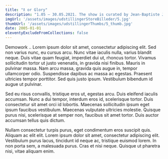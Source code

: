 ```yaml
---
title: "🕱 or Glory"
description: "1.05 – 30.05.2021. The show is curated by Jean-Baptiste Janisset and will bring together four french artists based in Marseille"
imgUrl: '/assets/images/udstillingerStoreBilleder/5.jpg'
thumbUrl: '/assets/images/udstillingerThumbs/5_thumb.jpg'
date: 2005-01-01
eleventyExcludeFromCollections: false
---
```


Demowork .. Lorem ipsum dolor sit amet, consectetur adipiscing elit. Sed non varius nunc, eu cursus arcu. Nunc vitae iaculis nulla, varius blandit neque. Duis vitae quam feugiat, imperdiet dui ut, rhoncus tortor. Vivamus sollicitudin tortor ut justo venenatis, in gravida nisi finibus. Mauris in pulvinar massa. Nam arcu massa, gravida quis augue in, tempor ullamcorper odio. Suspendisse dapibus ac massa ac egestas. Praesent ultricies tempor porttitor. Sed quis justo ipsum. Vestibulum bibendum id augue ut pulvinar.

Sed eu risus convallis, tristique eros ut, egestas arcu. Duis eleifend iaculis accumsan. Nunc a dui tempor, interdum eros id, scelerisque tortor. Duis consectetur sit amet orci id lobortis. Maecenas sollicitudin ipsum eget ipsum faucibus vestibulum. Maecenas vulputate ultricies molestie. Quisque purus nisi, scelerisque at semper non, faucibus sit amet tortor. Duis auctor accumsan tellus quis dictum.

Nullam consectetur turpis purus, eget condimentum eros suscipit quis. Aliquam ac elit elit. Lorem ipsum dolor sit amet, consectetur adipiscing elit. Vestibulum purus lacus, tincidunt id neque ac, tristique euismod lorem. In non porta sem, a malesuada purus. Cras et nisi neque. Quisque ut pharetra nisi, vitae aliquam enim.